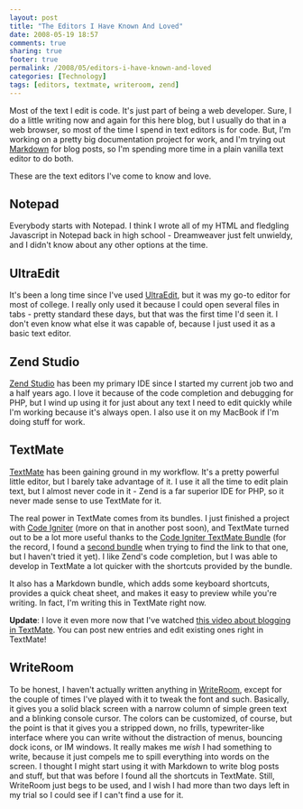 ```yaml
---
layout: post
title: "The Editors I Have Known And Loved"
date: 2008-05-19 18:57
comments: true
sharing: true
footer: true
permalink: /2008/05/editors-i-have-known-and-loved
categories: [Technology]
tags: [editors, textmate, writeroom, zend]
---
```

Most of the text I edit is code.  It's just part of being a web developer.  Sure, I do a little writing now and again for this here blog, but I usually do that in a web browser, so most of the time I spend in text editors is for code.  But, I'm working on a pretty big documentation project for work, and I'm trying out [Markdown](http://daringfireball.net/projects/markdown/) for blog posts, so I'm spending more time in a plain vanilla text editor to do both.

These are the text editors I've come to know and love.

Notepad
-------
Everybody starts with Notepad.  I think I wrote all of my HTML and fledgling Javascript in Notepad back in high school - Dreamweaver just felt unwieldy, and I didn't know about any other options at the time.

UltraEdit
---------
It's been a long time since I've used [UltraEdit](http://www.ultraedit.com/), but it was my go-to editor for most of college.  I really only used it because I could open several files in tabs - pretty standard these days, but that was the first time I'd seen it.  I don't even know what else it was capable of, because I just used it as a basic text editor.

Zend Studio
-----------
[Zend Studio](http://www.zend.com/en/products/studio/) has been my primary IDE since I started my current job two and a half years ago.  I love it because of the code completion and debugging for PHP, but I wind up using it for just about any text I need to edit quickly while I'm working because it's always open.  I also use it on my MacBook if I'm doing stuff for work.

TextMate
--------
[TextMate](http://macromates.com/) has been gaining ground in my workflow.  It's a pretty powerful little editor, but I barely take advantage of it.  I use it all the time to edit plain text, but I almost never code in it - Zend is a far superior IDE for PHP, so it never made sense to use TextMate for it.

The real power in TextMate comes from its bundles.  I just finished a project with [Code Igniter](http://codeigniter.com/) (more on that in another post soon), and TextMate turned out to be a lot more useful thanks to the [Code Igniter TextMate Bundle](http://www.sellersrank.com/codeigniter-textmate-bundle-download/) (for the record, I found a [second bundle](http://benmcredmond.com/citm/) when trying to find the link to that one, but I haven't tried it yet).  I like Zend's code completion, but I was able to develop in TextMate a lot quicker with the shortcuts provided by the bundle.

It also has a Markdown bundle, which adds some keyboard shortcuts, provides a quick cheat sheet, and makes it easy to preview while you're writing.  In fact, I'm writing this in TextMate right now.

**Update**: I love it even more now that I've watched [this video about blogging in TextMate](http://macromates.com/screencast/blogging_take_two.mov).  You can post new entries and edit existing ones right in TextMate!

WriteRoom
---------
To be honest, I haven't actually written anything in [WriteRoom](http://hogbaysoftware.com/products/writeroom), except for the couple of times I've played with it to tweak the font and such.  Basically, it gives you a solid black screen with a narrow column of simple green text and a blinking console cursor.  The colors can be customized, of course, but the point is that it gives you a stripped down, no frills, typewriter-like interface where you can write without the distraction of menus, bouncing dock icons, or IM windows.  It really makes me *wish* I had something to write, because it just compels me to spill everything into words on the screen.  I thought I might start using it with Markdown to write blog posts and stuff, but that was before I found all the shortcuts in TextMate.  Still, WriteRoom just begs to be used, and I wish I had more than two days left in my trial so I could see if I can't find a use for it.
